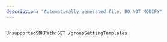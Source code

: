 ```yaml
---
description: "Automatically generated file. DO NOT MODIFY"
---
```


```powershellv2

UnsupportedSDKPath:GET /groupSettingTemplates

```